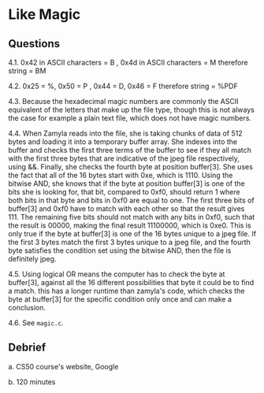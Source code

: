 # Like Magic

## Questions

4.1. 0x42 in ASCII characters = B , 0x4d in ASCII characters = M therefore string = BM

4.2. 0x25 = %, 0x50 = P , 0x44 = D, 0x46 = F therefore string = %PDF

4.3. Because the hexadecimal magic numbers are commonly the ASCII equivalent of the letters that make up the file type, though this is not always the case for example a plain text file, which does not have magic numbers.

4.4. When Zamyla reads into the file, she is taking chunks of data of 512 bytes and loading it into a temporary buffer array.
     She indexes into the buffer and checks the first three terms of the buffer to see if they all match with the first three bytes that are indicative of the jpeg file respectively, using &&.
     Finally, she checks the fourth byte at position buffer[3]. She uses the fact that all of the 16 bytes start with 0xe, which is 1110. Using the bitwise AND, she knows that if the byte at position buffer[3] is one of the bits she is looking for, that bit, compared to
     0xf0, should return 1 where both bits in that byte and bits in 0xf0 are equal to one. The first three bits of buffer[3] and 0xf0 have to match with each other so that the result gives 111. The remaining five bits should not match with any bits in 0xf0,
     such that the result is 00000, making the final result 11100000, which is 0xe0. This is only true if the byte at buffer[3] is one of the 16 bytes unique to a jpeg file. If the first 3 bytes match the first 3 bytes unique to a jpeg file, and the fourth byte satisfies the condition set using the bitwise AND,
     then the file is definitely jpeg.

4.5. Using logical OR means the computer has to check the byte at buffer[3], against all the 16 different possibilities that byte it could be to find a match.
     this has a longer runtime than zamyla's code, which checks the byte at buffer[3] for the specific condition only once and can make a conclusion.

4.6. See `magic.c`.

## Debrief

a. CS50 course's website, Google

b. 120 minutes
